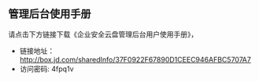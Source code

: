 ## 管理后台使用手册
请点击下方链接下载《企业安全云盘管理后台用户使用手册》，<br>
- 链接地址：http://box.jd.com/sharedInfo/37F0922F67890D1CEEC946AFBC5707A7<br>
- 访问密码: 4fpq1v
